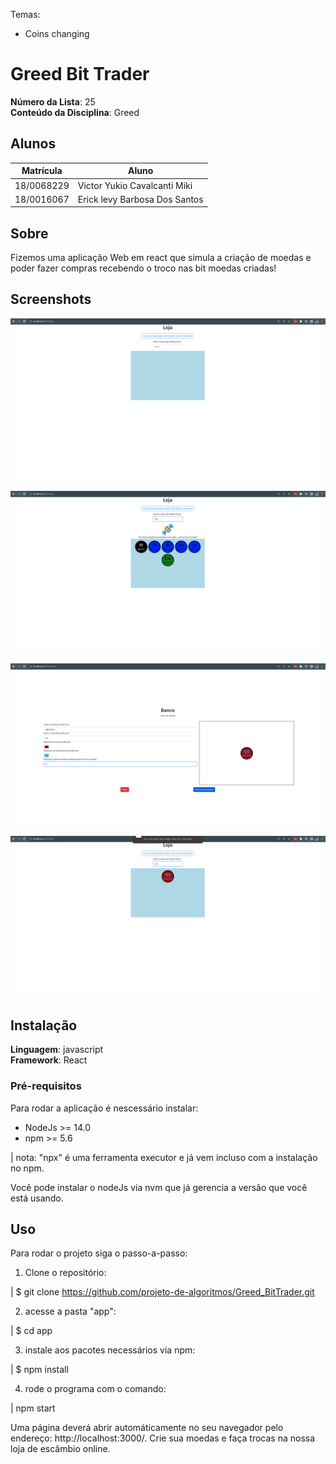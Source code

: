 Temas:
 - Coins changing

# Greed Bit Trader

**Número da Lista**: 25<br>
**Conteúdo da Disciplina**: Greed<br>

## Alunos
|Matrícula | Aluno |
| -- | -- |
| 18/0068229  |  Victor Yukio Cavalcanti Miki |
| 18/0016067  |  Erick levy Barbosa Dos Santos|

## Sobre 
Fizemos uma aplicação Web em react que simula a criação de moedas e poder fazer compras recebendo o troco nas bit moedas criadas!  

## Screenshots
![loja](./imagens/loja-1.png)

![troca](./imagens/trader.png)

![banco](./imagens/banco.png)

![loja 2](./imagens/loja-2.png)

## Instalação 
**Linguagem**: javascript<br>
**Framework**: React<br>
### Pré-requisitos

Para rodar a aplicação é nescessário instalar:

* NodeJs >= 14.0
* npm >= 5.6

| nota: "npx" é uma ferramenta executor e já vem incluso com a instalação no npm.

Você pode instalar o nodeJs via nvm que já gerencia a versão que você está usando.

## Uso 

Para rodar o projeto siga o passo-a-passo:

1. Clone o repositório:

| $ git clone https://github.com/projeto-de-algoritmos/Greed_BitTrader.git

2. acesse a pasta "app":

| $ cd app

3. instale aos pacotes necessários via npm:

| $ npm install

4. rode o programa com o comando:

| npm start

Uma página deverá abrir automáticamente no seu navegador pelo endereço: http://localhost:3000/. Crie sua moedas e faça trocas na nossa loja de escâmbio online.




